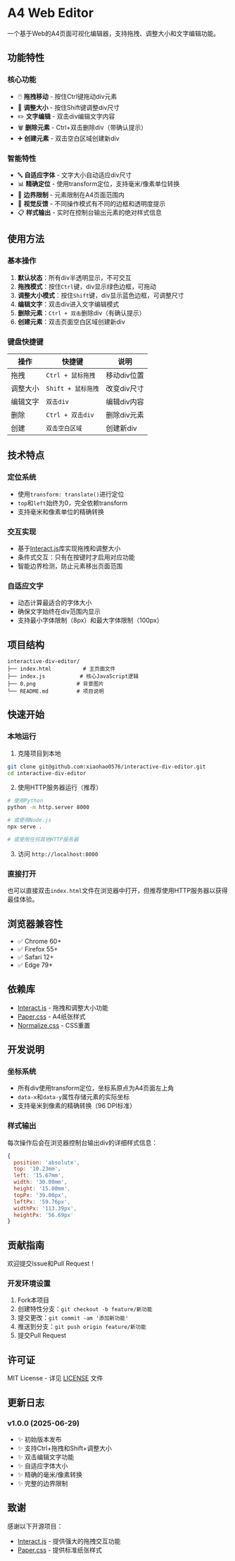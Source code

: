 # A4 Web Editor

一个基于Web的A4页面可视化编辑器，支持拖拽、调整大小和文字编辑功能。

## 功能特性

### 核心功能
- 🖱️ **拖拽移动** - 按住Ctrl键拖动div元素
- 📏 **调整大小** - 按住Shift键调整div尺寸
- ✏️ **文字编辑** - 双击div编辑文字内容
- 🗑️ **删除元素** - Ctrl+双击删除div（带确认提示）
- ➕ **创建元素** - 双击空白区域创建新div

### 智能特性
- 🔤 **自适应字体** - 文字大小自动适应div尺寸
- 📊 **精确定位** - 使用transform定位，支持毫米/像素单位转换
- 🎯 **边界限制** - 元素限制在A4页面范围内
- 🎨 **视觉反馈** - 不同操作模式有不同的边框和透明度提示
- 📋 **样式输出** - 实时在控制台输出元素的绝对样式信息

## 使用方法

### 基本操作
1. **默认状态**：所有div半透明显示，不可交互
2. **拖拽模式**：按住`Ctrl`键，div显示绿色边框，可拖动
3. **调整大小模式**：按住`Shift`键，div显示蓝色边框，可调整尺寸
4. **编辑文字**：双击div进入文字编辑模式
5. **删除元素**：`Ctrl + 双击`删除div（有确认提示）
6. **创建元素**：双击页面空白区域创建新div

### 键盘快捷键
| 操作 | 快捷键 | 说明 |
|------|--------|------|
| 拖拽 | `Ctrl + 鼠标拖拽` | 移动div位置 |
| 调整大小 | `Shift + 鼠标拖拽` | 改变div尺寸 |
| 编辑文字 | `双击div` | 编辑div内容 |
| 删除 | `Ctrl + 双击div` | 删除div元素 |
| 创建 | `双击空白区域` | 创建新div |

## 技术特点

### 定位系统
- 使用`transform: translate()`进行定位
- `top`和`left`始终为0，完全依赖transform
- 支持毫米和像素单位的精确转换

### 交互实现
- 基于[Interact.js](https://interactjs.io/)库实现拖拽和调整大小
- 条件式交互：只有在按键时才启用对应功能
- 智能边界检测，防止元素移出页面范围

### 自适应文字
- 动态计算最适合的字体大小
- 确保文字始终在div范围内显示
- 支持最小字体限制（8px）和最大字体限制（100px）

## 项目结构

```
interactive-div-editor/
├── index.html          # 主页面文件
├── index.js           # 核心JavaScript逻辑
├── 0.png             # 背景图片
└── README.md         # 项目说明
```

## 快速开始

### 本地运行
1. 克隆项目到本地
```bash
git clone git@github.com:xiaohao0576/interactive-div-editor.git
cd interactive-div-editor
```

2. 使用HTTP服务器运行（推荐）
```bash
# 使用Python
python -m http.server 8000

# 或使用Node.js
npx serve .

# 或使用任何其他HTTP服务器
```

3. 访问 `http://localhost:8000`

### 直接打开
也可以直接双击`index.html`文件在浏览器中打开，但推荐使用HTTP服务器以获得最佳体验。

## 浏览器兼容性

- ✅ Chrome 60+
- ✅ Firefox 55+
- ✅ Safari 12+
- ✅ Edge 79+

## 依赖库

- [Interact.js](https://interactjs.io/) - 拖拽和调整大小功能
- [Paper.css](https://github.com/papercss/papercss) - A4纸张样式
- [Normalize.css](https://necolas.github.io/normalize.css/) - CSS重置

## 开发说明

### 坐标系统
- 所有div使用transform定位，坐标系原点为A4页面左上角
- `data-x`和`data-y`属性存储元素的实际坐标
- 支持毫米到像素的精确转换（96 DPI标准）

### 样式输出
每次操作后会在浏览器控制台输出div的详细样式信息：
```javascript
{
  position: 'absolute',
  top: '10.23mm',
  left: '15.67mm', 
  width: '30.00mm',
  height: '15.00mm',
  topPx: '39.00px',
  leftPx: '59.76px',
  widthPx: '113.39px',
  heightPx: '56.69px'
}
```

## 贡献指南

欢迎提交Issue和Pull Request！

### 开发环境设置
1. Fork本项目
2. 创建特性分支：`git checkout -b feature/新功能`
3. 提交更改：`git commit -am '添加新功能'`
4. 推送到分支：`git push origin feature/新功能`
5. 提交Pull Request

## 许可证

MIT License - 详见 [LICENSE](LICENSE) 文件

## 更新日志

### v1.0.0 (2025-06-29)
- ✨ 初始版本发布
- ✨ 支持Ctrl+拖拽和Shift+调整大小
- ✨ 双击编辑文字功能
- ✨ 自适应字体大小
- ✨ 精确的毫米/像素转换
- ✨ 完整的边界限制

## 致谢

感谢以下开源项目：
- [Interact.js](https://interactjs.io/) - 提供强大的拖拽交互功能
- [Paper.css](https://github.com/papercss/papercss) - 提供标准纸张样式